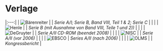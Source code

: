 # Verlage

|:---:|
| ![Bärenreiter]( /images/publications/baerenreiter.png) |
| *Serie A/I; Serie B, Band VIII, Teil 1 & 2; Serie C* |
| |
| ![Henle]( /images/publications/henle.png) |
| *Serie B (mit Ausnahme von Band VIII, Teile 1 und 2))* |
| |
| ![DeGruyter]( /images/publications/degruyer.png) |
| *Serie A/II CD-ROM (beendet 2008)* |
| |
| ![NISC]( /images/publications/nisc.png) |
| *Serie A/II (vor 2006)* |
| |
| ![EBSCO]( /images/publications/ebsco.png)
| *Series A/II (nach 2006)* |
| |
| ![OLMS]( /images/publications/olms.png) |
| *Kongressbericht* |